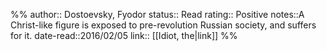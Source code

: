 %%
author:: Dostoevsky, Fyodor
status:: Read
rating:: Positive
notes::A Christ-like figure is exposed to pre-revolution Russian society, and suffers for it.
date-read::2016/02/05
link:: [[Idiot, the|link]]
%%